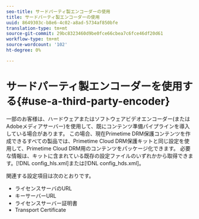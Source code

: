 ```yaml
---
seo-title: サードパーティ製エンコーダーの使用
title: サードパーティ製エンコーダーの使用
uuid: 8649303c-b8e6-4c02-a8ad-5734af850bfe
translation-type: tm+mt
source-git-commit: 29bc8323460d9be0fce66cbea7c6fce46df20d61
workflow-type: tm+mt
source-wordcount: '102'
ht-degree: 0%

---
```



# サードパーティ製エンコーダーを使用する{#use-a-third-party-encoder}

一部のお客様は、ハードウェアまたはソフトウェアビデオエンコーダー(またはAdobeメディアサーバー)を使用して、既にコンテンツ準備パイプラインを導入している場合があります。 この場合、現在Primetime DRM保護コンテンツを作成できるすべての製品では、Primetime Cloud DRM保護キットと同じ設定を使用して、Primetime Cloud DRM用のコンテンツをパッケージ化できます。 必要な情報は、キットに含まれている既存の設定ファイルのいずれかから取得できます。[!DNL config_hls.xml]または[!DNL config_hds.xml]。

関連する設定項目は次のとおりです。

* ライセンスサーバのURL
* キーサーバーURL
* ライセンスサーバー証明書
* Transport Certificate

